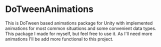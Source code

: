 # DoTweenAnimations

This is DoTween based animations package for Unity with implemented animations for most common situations and some convenient data types. This package I made for myself, but feel free to use it. As I'll need more animations I'll be add more functional to this project.
